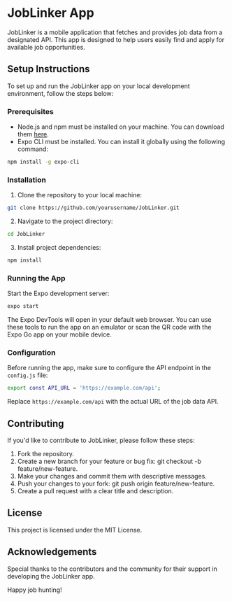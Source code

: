 # JobLinker App

JobLinker is a mobile application that fetches and provides job data from a designated API. This app is designed to help users easily find and apply for available job opportunities.

## Setup Instructions

To set up and run the JobLinker app on your local development environment, follow the steps below:

### Prerequisites

- Node.js and npm must be installed on your machine. You can download them [here](https://nodejs.org/).
- Expo CLI must be installed. You can install it globally using the following command:

```bash
npm install -g expo-cli
```

### Installation

1. Clone the repository to your local machine:

```bash
git clone https://github.com/yourusername/JobLinker.git
```

2. Navigate to the project directory:

```bash
cd JobLinker
```

3. Install project dependencies:

```bash
npm install
```

### Running the App
Start the Expo development server:

```bash
expo start
```

The Expo DevTools will open in your default web browser. You can use these tools to run the app on an emulator or scan the QR code with the Expo Go app on your mobile device.

### Configuration

Before running the app, make sure to configure the API endpoint in the `config.js` file:

```bash
export const API_URL = 'https://example.com/api';
```

Replace `https://example.com/api` with the actual URL of the job data API.

## Contributing
If you'd like to contribute to JobLinker, please follow these steps:

1. Fork the repository.
2. Create a new branch for your feature or bug fix: git checkout -b feature/new-feature.
3. Make your changes and commit them with descriptive messages.
4. Push your changes to your fork: git push origin feature/new-feature.
5. Create a pull request with a clear title and description.

## License
This project is licensed under the MIT License.

## Acknowledgements
Special thanks to the contributors and the community for their support in developing the JobLinker app.

Happy job hunting!